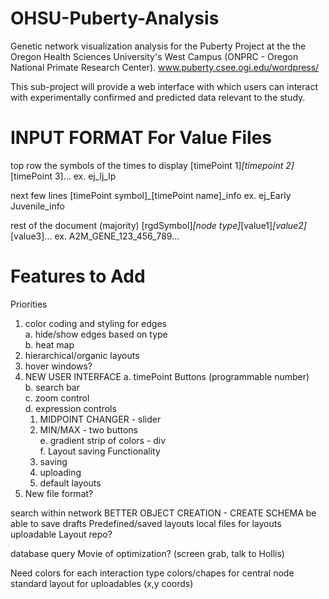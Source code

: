 OHSU-Puberty-Analysis
=====================

Genetic network visualization analysis for the Puberty Project at the the Oregon Health Sciences University's West Campus (ONPRC - Oregon National Primate Research Center).
www.puberty.csee.ogi.edu/wordpress/

This sub-project will provide a web interface with which users can interact with experimentally confirmed and predicted data relevant to the study.


INPUT FORMAT For Value Files
============================
top row
the symbols of the times to display
[timePoint 1]_[timepoint 2]_[timePoint 3]...
ex. ej_lj_lp 

next few lines
[timePoint symbol]_[timePoint name]_info
ex. ej_Early Juvenile_info

rest of the document (majority)
[rgdSymbol]_[node type]_[value1]_[value2]_[value3]...
ex. A2M_GENE_123_456_789...


Features to Add
===============
Priorities
  1. color coding and styling for edges<br>
    a. hide/show edges based on type<br>
    b. heat map
  2. hierarchical/organic layouts
  3. hover windows?
  4. NEW USER INTERFACE
    a. timePoint Buttons (programmable number)<br>
    b. search bar<br>
    c. zoom control<br>
    d. expression controls<br>
      1. MIDPOINT CHANGER - slider<br>
      2. MIN/MAX - two buttons<br>
    e. gradient strip of colors - div<br>
    f. Layout saving Functionality
      1. saving<br>
      2. uploading<br>
      3. default layouts<br>
  5. New file format?

  search within network
  BETTER OBJECT CREATION - CREATE SCHEMA
  be able to save drafts
    Predefined/saved layouts
    local files for layouts
    uploadable
    Layout repo?

  database query
  Movie of optimization? (screen grab, talk to Hollis)

Need
  colors for each interaction type
  colors/chapes for central node
  standard layout for uploadables (x,y coords)
